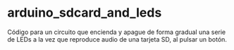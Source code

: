 # arduino_sdcard_and_leds
Código para un circuito que encienda y apague de forma gradual una serie de LEDs a la vez que reproduce audio de una tarjeta SD, al pulsar un botón.
